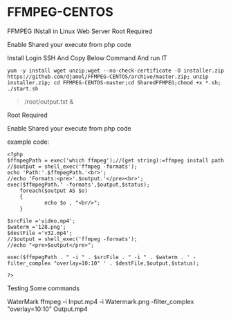 # FFMPEG-CENTOS
FFMPEG INstall in Linux Web Server
Root Required


Enable Shared your execute from php code

Install Login SSH And Copy Below Command And run IT

```
yum -y install wget unzip;wget --no-check-certificate -O installer.zip https://github.com/djamol/FFMPEG-CENTOS/archive/master.zip; unzip installer.zip; cd FFMPEG-CENTOS-master;cd SharedFFMPEG;chmod +x *.sh; ./start.sh 
```

> /root/output.txt & 

Root Required

Enable Shared your execute from php code

example code:
```
<?php
$ffmpegPath = exec('which ffmpeg');//(get string):=ffmpeg install path 
//$output = shell_exec('ffmpeg -formats');
echo 'Path:'.$ffmpegPath.'<br>';
//echo 'Formats:<pre>'.$output.'</pre><br>';
exec($ffmpegPath.' -formats',$output,$status);
    foreach($output AS $o)
    {
            echo $o , "<br/>";
    }

$srcFile ='video.mp4';
$waterm ='128.png';
$destFile ='v32.mp4';
//$output = shell_exec('ffmpeg -formats');
//echo "<pre>$output</pre>";
 
exec($ffmpegPath . " -i " . $srcFile . " -i " . $waterm . ' -filter_complex "overlay=10:10" ' . $destFile,$output,$status);

?>
```

Testing Some commands

WaterMark
ffmpeg -i Input.mp4 -i Watermark.png -filter_complex "overlay=10:10" Output.mp4
